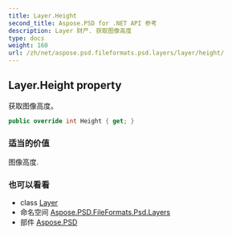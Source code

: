 ```yaml
---
title: Layer.Height
second_title: Aspose.PSD for .NET API 参考
description: Layer 财产. 获取图像高度
type: docs
weight: 160
url: /zh/net/aspose.psd.fileformats.psd.layers/layer/height/
---
```

## Layer.Height property

获取图像高度。

```csharp
public override int Height { get; }
```

### 适当的价值

图像高度.

### 也可以看看

* class [Layer](../)
* 命名空间 [Aspose.PSD.FileFormats.Psd.Layers](../../layer/)
* 部件 [Aspose.PSD](../../../)


